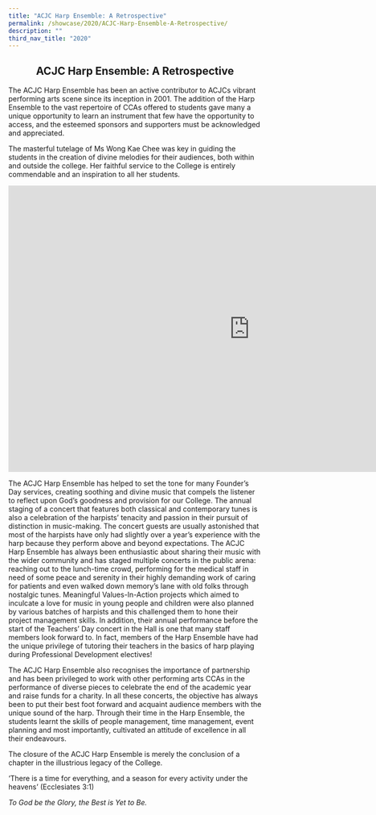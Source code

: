 ```yaml
---
title: "ACJC Harp Ensemble: A Retrospective"
permalink: /showcase/2020/ACJC-Harp-Ensemble-A-Retrospective/
description: ""
third_nav_title: "2020"
---
```

## <center> ACJC Harp Ensemble: A Retrospective </center>

The ACJC Harp Ensemble has been an active contributor to ACJCs vibrant performing arts scene since its inception in 2001. The addition of the Harp Ensemble to the vast repertoire of CCAs offered to students gave many a unique opportunity to learn an instrument that few have the opportunity to access, and the esteemed sponsors and supporters must be acknowledged and appreciated.

The masterful tutelage of Ms Wong Kae Chee was key in guiding the students in the creation of divine melodies for their audiences, both within and outside the college. Her faithful service to the College is entirely commendable and an inspiration to all her students.

<iframe allowfullscreen="true" height="569" width="960" frameborder="0" src="https://docs.google.com/presentation/d/e/2PACX-1vQqy34CBGHscR6N7z8lT1k_D5SRGgPsmzve7EPs4yfvG3yA-aJeQ5KTpChbxxLwZ41b89YPF_sOiAtt/embed?start=false&amp;loop=false&amp;delayms=3000"></iframe>

The ACJC Harp Ensemble has helped to set the tone for many Founder’s Day services, creating soothing and divine music that compels the listener to reflect upon God’s goodness and provision for our College. The annual staging of a concert that features both classical and contemporary tunes is also a celebration of the harpists’ tenacity and passion in their pursuit of distinction in music-making. The concert guests are usually astonished that most of the harpists have only had slightly over a year’s experience with the harp because they perform above and beyond expectations. The ACJC Harp Ensemble has always been enthusiastic about sharing their music with the wider community and has staged multiple concerts in the public arena: reaching out to the lunch-time crowd, performing for the medical staff in need of some peace and serenity in their highly demanding work of caring for patients and even walked down memory’s lane with old folks through nostalgic tunes. Meaningful Values-In-Action projects which aimed to inculcate a love for music in young people and children were also planned by various batches of harpists and this challenged them to hone their project management skills. In addition, their annual performance before the start of the Teachers’ Day concert in the Hall is one that many staff members look forward to. In fact, members of the Harp Ensemble have had the unique privilege of tutoring their teachers in the basics of harp playing during Professional Development electives!

  

The ACJC Harp Ensemble also recognises the importance of partnership and has been privileged to work with other performing arts CCAs in the performance of diverse pieces to celebrate the end of the academic year and raise funds for a charity. In all these concerts, the objective has always been to put their best foot forward and acquaint audience members with the unique sound of the harp. Through their time in the Harp Ensemble, the students learnt the skills of people management, time management, event planning and most importantly, cultivated an attitude of excellence in all their endeavours.

  

The closure of the ACJC Harp Ensemble is merely the conclusion of a chapter in the illustrious legacy of the College.

  

‘There is a time for everything, and a season for every activity under the heavens’ (Ecclesiates 3:1)

  

_To God be the Glory, the Best is Yet to Be._